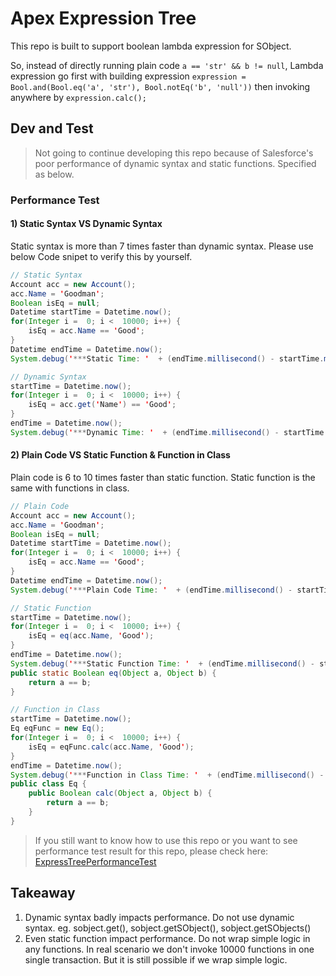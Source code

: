 
# Apex Expression Tree
This repo is built to support boolean lambda expression for SObject.

So, instead of directly running plain code
`a == 'str' && b != null`, 
Lambda expression go first with building expression 
`expression = Bool.and(Bool.eq('a', 'str'), Bool.notEq('b', 'null'))`
then invoking anywhere by 
`expression.calc();`

## Dev and Test
> Not going to continue developing this repo because of Salesforce's poor performance of dynamic syntax and static functions. Specified as below.
### Performance Test
#### 1) Static Syntax VS Dynamic Syntax
Static syntax is more than 7 times faster than dynamic syntax. Please use below Code snipet to verify this by yourself.
```Java
// Static Syntax
Account acc = new Account();
acc.Name = 'Goodman';
Boolean isEq = null;
Datetime startTime = Datetime.now();
for(Integer i =  0; i <  10000; i++) {
    isEq = acc.Name == 'Good';
}
Datetime endTime = Datetime.now();
System.debug('***Static Time: '  + (endTime.millisecond() - startTime.millisecond())); // 50ms

// Dynamic Syntax
startTime = Datetime.now();
for(Integer i =  0; i <  10000; i++) {
    isEq = acc.get('Name') == 'Good';
}
endTime = Datetime.now();
System.debug('***Dynamic Time: '  + (endTime.millisecond() - startTime.millisecond())); // 481ms
```
#### 2) Plain Code VS Static Function & Function in Class
Plain code is 6 to 10 times faster than static function. Static function is the same with functions in class.
```Java
// Plain Code
Account acc = new Account();
acc.Name = 'Goodman';
Boolean isEq = null;
Datetime startTime = Datetime.now();
for(Integer i =  0; i <  10000; i++) {
    isEq = acc.Name == 'Good';
}
Datetime endTime = Datetime.now();
System.debug('***Plain Code Time: '  + (endTime.millisecond() - startTime.millisecond())); // 41ms

// Static Function
startTime = Datetime.now();
for(Integer i =  0; i <  10000; i++) {
    isEq = eq(acc.Name, 'Good');
}
endTime = Datetime.now();
System.debug('***Static Function Time: '  + (endTime.millisecond() - startTime.millisecond())); // 266ms
public static Boolean eq(Object a, Object b) {
    return a == b;
}

// Function in Class
startTime = Datetime.now();
Eq eqFunc = new Eq();
for(Integer i =  0; i <  10000; i++) {
    isEq = eqFunc.calc(acc.Name, 'Good'); 
}
endTime = Datetime.now();
System.debug('***Function in Class Time: '  + (endTime.millisecond() - startTime.millisecond())); // 258ms
public class Eq {
    public Boolean calc(Object a, Object b) {
        return a == b;
    }
}
```
> If you still want to know how to use this repo or you want to see performance test result for this repo, please check here:
[ExpressTreePerformanceTest](https://github.com/donttrickrick/ApexExpressionTree/blob/master/force-app/main/default/classes/ExpTreePerformanceTest.cls)
## **Takeaway**
1) Dynamic syntax badly impacts performance. Do not use dynamic syntax. 
eg. sobject.get(), sobject.getSObject(), sobject.getSObjects()
2) Even static function impact performance. Do not wrap simple logic in any functions.
In real scenario we don't invoke 10000 functions in one single transaction. But it is still possible if we wrap simple logic.
